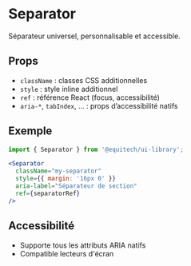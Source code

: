 # Separator

Séparateur universel, personnalisable et accessible.

## Props
- `className` : classes CSS additionnelles
- `style` : style inline additionnel
- `ref` : référence React (focus, accessibilité)
- `aria-*`, `tabIndex`, ... : props d’accessibilité natifs

## Exemple
```jsx
import { Separator } from '@equitech/ui-library';

<Separator
  className="my-separator"
  style={{ margin: '16px 0' }}
  aria-label="Séparateur de section"
  ref={separatorRef}
/>
```

## Accessibilité
- Supporte tous les attributs ARIA natifs
- Compatible lecteurs d'écran 